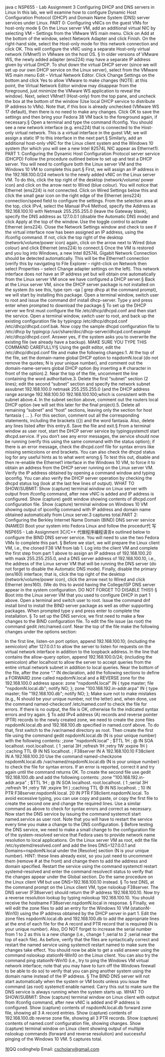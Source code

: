 java c NSP655 - Lab Assignment 3 Configuring DHCP and DNS servers in Linux In this lab, we will examine how to configure Dynamic Host Configuration Protocol (DHCP) and Domain Name System (DNS) server services under Linux. PART 0: Configuring vNICs on the guest VMs for host-only mode § On the Linux server VM, add an additional virtual NIC by selecting VM – Settings from the VMware WS main menu. Click on Add at the bottom of the window, select Network Adapter and click Finish. On the right-hand side, select the Host-only mode for this network connection and click OK. This will configure the vNIC using a separate Host-only virtual network (VMnet1) in VMware on the host OS. § In older versions of VMware WS, the newly added adapter (ens224) may have a separate IP address given by virtual DHCP. To shut down the virtual DHCP server (since we will set up our own DHCP service on the Linux server), select from the VMware WS main menu Edit – Virtual Network Editor. Click Change Settings on the bottom and click Yes to allow VMware to make changes (NOTE: at this point, the Virtual Network Editor window may disappear from the foreground, just minimize the VMware WS application to reveal the window). Next, select VMnet1 (Host-only) from the top pane, and uncheck the box at the bottom of the window (Use local DHCP service to distribute IP address to VMs). Note that, if this box is already unchecked (VMware WS 17 default), then there is no need to make any changes. Click OK to save the settings and then bring your Fedora 38 VM back to the foreground again, if necessary.§ Open a terminal and type the command ifconfig. You should see a new network interface (e.g. ens224) that is connected to the Host-only virtual network. This is a virtual interface in the guest VM; we will assign a static IP to this interface in the next part.§ Similarly, add an additional host-only vNIC for the Linux client system and the Windows 10 system (for which you will see a new Intel 82574L NIC appear as Ethernet1). PART 1: Configuring the Dynamic Host Configuration Protocol server service (DHCPD) Follow the procedure outlined below to set up and test a DHCP server. You will need to configure both the Linux server VM and the Windows 10 VM to complete this part.§ First, we will assign an IP address in the 192.168.100.0/24 network to the newly added vNIC on the Linux server VM. To do this, click the top right of the desktop (network/volume/ power icon) and click on the arrow next to Wired (blue colour). You will notice that Ethernet (ens224) is not connected. Click on Wired Settings below this and click the small gear icon on the right edge of the Ethernet (ens224) connection/speed field to configure the settings. From the selection area at the top, click IPv4, select the Manual IPv4 Method, specify the Address as 192.168.100.10 with Netmask 255.255.255.0 (leave the Gateway blank), specify the DNS address as 127.0.0.1 (disable the Automatic DNS mode) and click Apply at the top of the window. Use the toggle control to activate Ethernet (ens224). Close the Network Settings window and check to see if the virtual interface now has been assigned an IP address, using the ifconfig command. If not, click the top right of the desktop (network/volume/power icon) again, click on the arrow next to Wired (blue colour) and click Ethernet (ens224) to connect.§ Once the VM is restored and you log into Windows, a new Intel 82574L Gigabit Network Connection should be detected automatically. This will be the Ethernet1 connection (verify this by navigating to File Explorer – right-click on Network then select Properties – select Change adapter settings on the left). This network interface does not have an IP address yet but will obtain one automatically from the Linux server VM once we have configured a DHCP server.§ Back at the Linux server VM, since the DHCP server package is not installed on the system (to see this, type rpm -qa | grep dhcp at the command prompt), we will start by installing this package. Open a terminal window, switch user to root and issue the command dnf install dhcp-server. Type y and press enter when prompted to download the package.§ To set up the DHCP server we first must configure the file /etc/dhcp/dhcpd.conf and then start the service. Open a terminal window, switch user to root, and back up the existing configuration file by typingcp /etc/dhcp/dhcpd.conf /etc/dhcp/dhcpd.conf.bak. Now copy the sample dhcpd configuration file to /etc/dhcp by typingcp /usr/share/doc/dhcp-server/dhcpd.conf.example /etc/dhcp/dhcpd.conf. Answer yes, if the system asks you to overwrite the existing file (we already have a backup). MAKE SURE YOU TYPE THIS COMMAND CAREFULLY!§ Using the gedit editor, edit the /etc/dhcp/dhcpd.conf file and make the following changes:1. At the top of the file, set the domain-name global DHCP option to nspdomN.local (do not remove the quotes; N is your unique number), and comment out the domain-name-servers global DHCP option (by inserting a # character in front of the option).2. Near the top of the file, uncomment the line containing the word authoritative.3. Delete the first “subnet” section (2 lines); edit the second “subnet” section and specify the network subnet assubnet 192.168.100.0 netmask 255.255.255.0 {and the DHCP address range asrange 192.168.100.50 192.168.100.100;which is consistent with the subnet above.4. In the subnet section above, comment out the routers local DHCP option (we will set this later for the final project).5. Delete all remaining “subnet” and “host” sections, leaving only the section for host fantasia { … }. For this section, comment out all the corresponding statements, including the brackets ({}) and the word fantasia. Also, delete any lines listed after this entry.6. Save the file and exit.§ From a terminal window as user root, start the DHCP server service by typingsystemctl start dhcpd.service. If you don’t see any error messages, the service should now be running (verify this using the same command with the status option); if there is an error message, check the dhcpd.conf file for syntax errors like missing semicolons or end brackets. You can also check the dhcpd status log for any useful hints as to what went wrong.§ To test this out, disable and then re-enable the Ethernet1 interface in the Windows 10 VM, to force it to obtain an address from the DHCP server running on the Linux server VM. Verify the IP address obtained by opening a command window and typing ipconfig. You can also verify the DHCP server operation by checking the dhcpd status log (look at the last few lines of output). WHAT TO SHOW/SUBMIT: Show (capture) terminal window on Linux server with output from ifconfig command, after new vNIC is added and IP address is configured. Show (capture) gedit window showing contents of dhcpd.conf configuration file. Show (capture) terminal window on Windows 10 VM showing output of ipconfig command with IP address and domain name obtained automatically from Linux server.3 captures total.PART 2: Configuring the Berkley Internet Name Domain (BIND) DNS server service (NAMED) Boot your system into Fedora Linux and follow the procedur代 写NSP655 - Lab Assignment 3C/C++ 代做程序编程语言e outlined below to configure the BIND DNS server service. You will need to use the two Fedora VMs to complete this part. § Before we start, we will prepare the Linux client VM, i.e., the cloned F38 VM from lab 1. Log into the client VM and complete the first step from part 1 above to assign an IP address of 192.168.100.20 with mask 255.255.255.0, and a DNS server address of 192.168.100.10, i.e., the address of the Linux server VM that will be running the DNS server (do not forget to disable the Automatic DNS mode). Finally, disable the primary (ens160) interface; that is, click the top right of the desktop (network/volume/power icon), click the arrow next to Wired and click Ethernet (ens160). (We do this to avoid having the College/ISP DNS server appear in the system configuration. DO NOT FORGET TO DISABLE THIS!) § Boot into the Linux server VM that you used to configure DHCP in part 1 above. Open a terminal and switch user to root. Issue the command dnf install bind to install the BIND server package as well as other supporting packages. When prompted type y and press enter to complete the installation. § To set up the DNS service, we first need to make a few changes to the BIND configuration file. To edit the file issue (as root) the command gedit /etc/named.conf. Near the top of the file make the following changes under the options section:

In the first line, listen-on port option, append 192.168.100.10; (including the semicolon) after 127.0.0.1 to allow the server to listen for requests on the virtual network interface in addition to the loopback address.
In the line that contains the allow-query option, append 192.168.100.0/24; (including the semicolon) after localhost to allow the server to accept queries from the entire virtual network subnet in addition to local queries. Near the bottom of the file, after the zone “.” IN declaration, add the following sections to define a FORWARD zone called nspdomN.local and a REVERSE zone for the 192.168.100.0 address space: zone "nspdomN.local" IN { type master; file "nspdomN.local.db"; notify NO; }; zone "100.168.192.in-addr.arpa" IN { type master; file "192.168.100.db"; notify NO; }; Make sure not to make mistakes (e.g., N should be your unique number, not the letter) and, when done, use the command named-checkconf /etc/named.conf to check the file for errors. If there is no output, the file is OK, otherwise fix the indicated syntax errors and try again. § To add IPv4 address (A) records and reverse pointer (PTR) records to the newly created zone, we need to create the zone files nspdomN.local.db and 192.168.100.db specified in named.conf above. To do that, first switch to the /var/named directory as root. Then create the first file using the command gedit nspdomN.local.db (N is your unique number) with the following contents: ;zone "nspdomN.local" ; $TTL 1H ; @ IN SOA localhost. root.localhost. ( 1 ;serial 3H ;refresh 1H ;retry 1W ;expire 1H ) ;caching TTL @ IN NS localhost. ; F38server IN A 192.168.100.10 F38client IN A 192.168.100.20 Use the command named-checkzone nspdomN.local.db /var/named/nspdomN.local.db (N is your unique number) to check the file for syntax errors. If an error is reported, correct it and try again until the command returns OK. To create the second file use gedit 192.168.100.db and add the following contents: ;zone "100.168.192.in-addr.arpa" ; $TTL 1H ; @ IN SOA localhost. root.localhost. ( 1 ;serial 3H ;refresh 1H ;retry 1W ;expire 1H ) ;caching TTL @ IN NS localhost. ; 10 IN PTR F38server.nspdomN.local. 20 IN PTR F38client.nspdomN.local. To avoid excessive typing, you can use copy and paste, or copy the first file to create the second one and change the required lines. Use a similar command as above to check for syntax errors and correct as necessary. Now start the DNS service by issuing the command systemctl start named.service as user root. Note that you will have to restart the service every time you make a change to the DNS configuration. § Before testing the DNS service, we need to make a small change to the configuration file of the system-resolved service that Fedora uses to provide network name resolution to local applications. On the Linux server VM as root, edit the file /etc/systemd/resolved.conf and add the lines DNS=127.0.0.1 and Domains=nspdomN.local under the [Resolve] section (N is your unique number). HINT: these lines already exist, so you just need to uncomment them (remove # at the front) and change them to add the address and domain specified. Restart the service using the command systemctl restart systemd-resolved and enter the command resolvectl status to verify that the changes appear under the Global section. Do the same procedure on the Linux client VM but use DNS=192.168.100.10 instead. § To test DNS, at the command prompt on the Linux client VM, type nslookup F38server. The DNS server (F38server) should return the IP address 192.168.100.10. Now try a reverse resolution lookup by typing nslookup 192.168.100.10. You should receive the hostname F38server.nspdomN.local in response. § Finally, we will edit the zone files to add an entry for the Windows 10 VM (stationN-Win10) using the IP address obtained by the DHCP server in part 1. Edit the zone files nspdomN.local.db and 192.168.100.db to add the appropriate lines at the end of each file for the A record and PTR record that is required (N is your unique number). Also, DO NOT forget to increase the serial number from 1 to 2 as this is a new change (i.e., change 1 ;serial to 2 ;serial near the top of each file). As before, verify that the files are syntactically correct and restart the named service using systemctl restart named to make sure the changes take effect. You should now be able to get a valid answer using the command nslookup stationN-Win10 on the Linux client. You can also try the command ping stationN-Win10 (i.e., try to ping the Windows VM virtual network interface; note that you may have to turn off the Windows firewall to be able to do so) to verify that you can ping another system using the domain name instead of the IP address. § The BIND DNS server will not start automatically when the system or VM boots unless you issue the command (as root) systemctl enable named. Carry this out to make sure the DNS service is always running when the system starts up. WHAT TO SHOW/SUBMIT: Show (capture) terminal window on Linux client with output from ifconfig command, after new vNIC is added and IP address is configured. Show (capture) contents of nspdomN.local.db forward zone file, showing all 3 A record entries. Show (capture) contents of 192.168.100.db reverse zone file, showing all 3 PTR records. Show (capture) contents of named.conf configuration file, showing changes. Show (capture) terminal window on Linux client showing output of multiple nslookup commands (forward and reverse resolution) and successful pinging of the Windows 10 VM. 5 captures total.

加QQ codinghelp Email: cscholary@gmail.com

